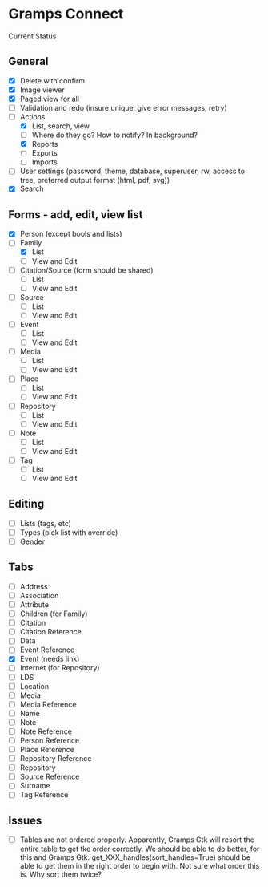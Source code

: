 Gramps Connect
==============

Current Status 

General
-------
- [x] Delete with confirm
- [x] Image viewer
- [x] Paged view for all
- [ ] Validation and redo (insure unique, give error messages, retry)
- [ ] Actions
  - [x] List, search, view
  - [ ] Where do they go? How to notify? In background?
  - [x] Reports
  - [ ] Exports
  - [ ] Imports
- [ ] User settings (password, theme, database, superuser, rw, access to tree, preferred output format (html, pdf, svg))
- [x] Search

Forms - add, edit, view list
-----------------
- [x] Person (except bools and lists)
- [ ] Family 
  - [x] List
  - [ ] View and Edit
- [ ] Citation/Source (form should be shared)
  - [ ] List
  - [ ] View and Edit
- [ ] Source
  - [ ] List
  - [ ] View and Edit
- [ ] Event
  - [ ] List
  - [ ] View and Edit
- [ ] Media
  - [ ] List
  - [ ] View and Edit
- [ ] Place
  - [ ] List
  - [ ] View and Edit
- [ ] Repository
  - [ ] List
  - [ ] View and Edit
- [ ] Note
  - [ ] List
  - [ ] View and Edit
- [ ] Tag
  - [ ] List
  - [ ] View and Edit

Editing
-------
- [ ] Lists (tags, etc)
- [ ] Types (pick list with override)
- [ ] Gender

Tabs
------
- [ ] Address
- [ ] Association
- [ ] Attribute
- [ ] Children (for Family)
- [ ] Citation
- [ ] Citation Reference
- [ ] Data
- [ ] Event Reference
- [x] Event (needs link)
- [ ] Internet (for Repository)
- [ ] LDS
- [ ] Location
- [ ] Media
- [ ] Media Reference
- [ ] Name
- [ ] Note
- [ ] Note Reference
- [ ] Person Reference
- [ ] Place Reference
- [ ] Repository Reference
- [ ] Repository
- [ ] Source Reference
- [ ] Surname
- [ ] Tag Reference

Issues
------
- [ ] Tables are not ordered properly. Apparently, Gramps Gtk will resort 
      the entire table to get tke order correctly. We should be able to do
      better, for this and Gramps Gtk. get_XXX_handles(sort_handles=True)
      should be able to get them in the right order to begin with. Not sure
      what order this is. Why sort them twice?